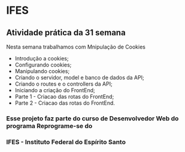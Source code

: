 # IFES

## Atividade prática da 31 semana

Nesta semana trabalhamos com Mnipulação de Cookies

* Introdução a cookies;
* Configurando cookies;
* Manipulando cookies;
* Criando o servidor, model e banco de dados da API;
* Criando o routes e o controllers da API;
* Iniciando a criação do FrontEnd;
* Parte 1 - Criacao das rotas do FrontEnd;
* Parte 2 - Criacao das rotas do FrontEnd.

### Esse projeto faz parte do curso de Desenvolvedor Web do programa Reprograme-se do
### IFES - Instituto Federal do Espírito Santo
